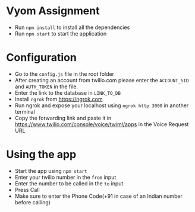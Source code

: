 # Vyom Assignment

  - Run `npm install` to install all the dependencies
  - Run `npm start` to start the application

# Configuration

  - Go to the `config.js` file in the root folder
  - After creating an account from twilio.com please enter the `ACCOUNT_SID` and `AUTH_TOKEN` in the file.
  - Enter the link to the database in `LINK_TO_DB` 
  - Install `ngrok` from https://ngrok.com
  - Run ngrok and expose your localhost using `ngrok http 3000` in another terminal 
  - Copy the forwarding link and paste it in https://www.twilio.com/console/voice/twiml/apps in the Voice Request URL

# Using the app 
  - Start the app using `npm start`
  - Enter your twilio number in the `from` input
  - Enter the number to be called in the `to` input
  - Press Call 
  - Make sure to enter the Phone Code(+91 in case of an Indian number before calling)
